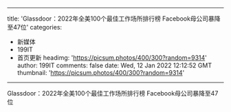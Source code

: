 
---
title: 'Glassdoor：2022年全美100个最佳工作场所排行榜 Facebook母公司暴降至47位'
categories: 
 - 新媒体
 - 199IT
 - 首页更新
headimg: 'https://picsum.photos/400/300?random=9314'
author: 199IT
comments: false
date: Wed, 12 Jan 2022 12:12:52 GMT
thumbnail: 'https://picsum.photos/400/300?random=9314'
---

<div>   
Glassdoor：2022年全美100个最佳工作场所排行榜 Facebook母公司暴降至47位  
</div>
            